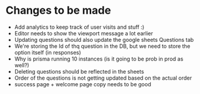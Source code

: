 # Changes to be made

- Add analytics to keep track of user visits and stuff :)
- Editor needs to show the viewport message a lot earlier
- Updating questions should also update the google sheets Questions tab
- We're storing the Id of thq question in the DB, but we need to store the option itself (in responses)
- Why is prisma running 10 instances (is it going to be prob in prod as well?)
- Deleting questions should be reflected in the sheets
- Order of the questions is not getting updated based on the actual order
- success page + welcome page copy needs to be good
